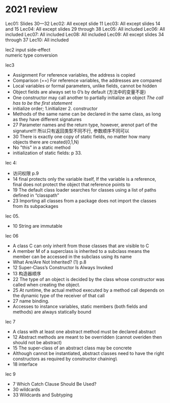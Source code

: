 # 2021 review
Lec01: Slides 30—32
Lec02: All except slide 11
Lec03: All except slides 14 and 15
Lec04: All except slides 29 through 38
Lec05: All included
Lec06: All included
Lec07: All included
Lec08: All included
Lec09: All except slides 34 through 37
Lec10: All included


lec2
input 
side-effect  
numeric type conversion  

lec3  
- Assignment For reference variables, the address is copied
- Comparison (==) For reference variables, the addresses are compared
- Local variables or formal parameters, unlike fields, cannot be hidden   
- Object fields are always set to 0’s by default (方法中的变量不是)
- One constructor may call another to partially initialize an object *The call has to be the first statement*
- initialize order; 1.initializer 2. constructor
- Methods of the same name can be declared in the same class, as long as they have different signatures
- 27 Parameter names and the return type, however, arenot
part of the signature!!! 所以只有返回类型不同不行, 参数顺序不同可以
- 30 There is exactly one copy of static fields, no matter how many objects there are created(0,1,N)
- No "this" in a static method
- initialization of static fields: p 33.

lec 4:
- 访问权限 p.9
- 14 final protects only the variable itself, If the variable is a reference, final does not protect the
object that reference points to
- 19 The default class loader searches for classes using a list of paths defined in “classpath”
- 23 Importing all classes from a package does not import the
classes from its subpackages

lec 05.
- 10 String are immutable

lec 06 
- A class C can only inherit from those classes that are visible to C
- A member M of a superclass is inherited to a subclass means the member can be accessed in the subclass using its name
- What Are/Are Not Inherited? (1) p.8
- 12 Super-Class’s Constructor Is Always Invoked 
- 13 构造器顺序
- 22 The type of an object is decided by the class whose constructor was called when creating the object.
- 25 At runtime, the actual method executed by a method call depends on the dynamic type of the receiver of that call
- 27 name binding.
- Accesses to instance variables, static members (both fields and methods) are always statically bound
  
lec 7 
- A class with at least one abstract method must be declared
abstract
- 12 Abstract methods are meant to be overridden (cannot overiden then should not be abstract)
- 15 The super-class of an abstract class may be concrete
- Although cannot be instantiated, abstract classes need to have the right constructors as required by constructor chaining\
- 18 interface  

lec 9 
- 7 Which Catch Clause Should Be Used?
- 30 wildcards
- 33 Wildcards and Subtyping